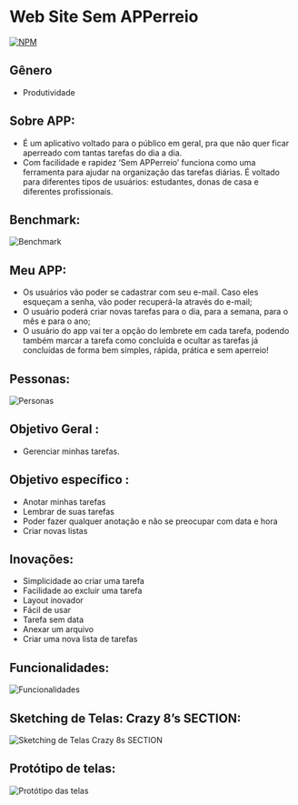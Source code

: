 # Web Site Sem APPerreio
[![NPM](https://img.shields.io/npm/l/react)](https://github.com/dfarneym/SemAPPerreio/blob/master/LICENCE)

## Gênero
- Produtividade

## Sobre APP:
- É um aplicativo voltado para o público em geral, pra que não quer ficar aperreado com tantas tarefas do dia a dia.
- Com facilidade e rapidez  ‘Sem APPerreio’ funciona como uma ferramenta para ajudar na organização das tarefas diárias. É voltado para diferentes tipos de usuários: estudantes,   donas de casa e diferentes profissionais.

## Benchmark:
![Benchmark](https://user-images.githubusercontent.com/53848638/95905218-f2713080-0d6e-11eb-841c-a3bf9a6a2b9a.PNG)

## Meu APP:
- Os usuários vão poder se cadastrar com seu e-mail. Caso eles esqueçam a senha, vão poder recuperá-la através do e-mail;
- O usuário poderá criar novas tarefas para o dia, para a semana, para o mês e para o ano; 
- O usuário do app vai ter a opção  do lembrete em cada tarefa, podendo também marcar a tarefa como concluída e ocultar as tarefas já concluídas de forma bem simples, rápida,  prática  e sem aperreio!

## Pessonas:
![Personas](https://user-images.githubusercontent.com/53848638/95907707-56e1bf00-0d72-11eb-8178-745502520157.PNG)

## Objetivo Geral :
- Gerenciar minhas tarefas.

## Objetivo específico :
- Anotar minhas tarefas
- Lembrar de suas tarefas 
- Poder fazer qualquer anotação e não se preocupar com data e hora
- Criar novas listas

## Inovações:
- Simplicidade ao criar uma tarefa
- Facilidade ao excluir uma tarefa
- Layout inovador 
- Fácil de usar
- Tarefa sem data
- Anexar um arquivo
- Criar uma nova lista de tarefas

## Funcionalidades:
![Funcionalidades](https://user-images.githubusercontent.com/53848638/95905477-4aa83280-0d6f-11eb-852e-91f8f31d3217.PNG)

## Sketching de Telas: Crazy 8’s SECTION:
![Sketching de Telas Crazy 8s SECTION](https://user-images.githubusercontent.com/53848638/95907448-f2266480-0d71-11eb-94f7-77f5cba3510c.PNG)

## Protótipo de telas:
![Protótipo das telas](https://user-images.githubusercontent.com/53848638/95907634-37e32d00-0d72-11eb-8fb8-b7d1278b155f.PNG)

